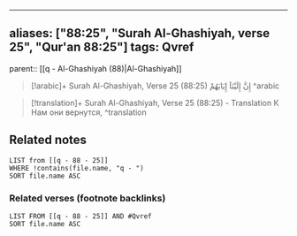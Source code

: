 
---
aliases: ["88:25", "Surah Al-Ghashiyah, verse 25", "Qur'an 88:25"]
tags: Qvref
---

parent:: [[q - Al-Ghashiyah (88)|Al-Ghashiyah]]

> [!arabic]+ Surah Al-Ghashiyah, Verse 25 (88:25)
> <span class="quran-arabic">إِنَّ إِلَيْنَآ إِيَابَهُمْ</span>
^arabic

> [!translation]+ Surah Al-Ghashiyah, Verse 25 (88:25) - Translation
> К Нам они вернутся,
^translation



## Related notes
```dataview
LIST from [[q - 88 - 25]]
WHERE !contains(file.name, "q - ")
SORT file.name ASC
```

### Related verses (footnote backlinks)
```dataview
LIST FROM [[q - 88 - 25]] AND #Qvref
SORT file.name ASC
```


